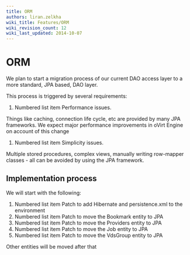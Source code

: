 ```yaml
---
title: ORM
authors: liran.zelkha
wiki_title: Features/ORM
wiki_revision_count: 12
wiki_last_updated: 2014-10-07
---
```


# ORM

We plan to start a migration process of our current DAO access layer to a more standard, JPA based, DAO layer.

This process is triggered by several requirements:

1.  Numbered list item Performance issues.

Things like caching, connection life cycle, etc are provided by many JPA frameworks. We expect major performance improvements in oVirt Engine on account of this change

1.  Numbered list item Simplicity issues.

Multiple stored procedures, complex views, manually writing row-mapper classes - all can be avoided by using the JPA framework.

## Implementation process

We will start with the following:

1.  Numbered list item Patch to add Hibernate and persistence.xml to the environment
2.  Numbered list item Patch to move the Bookmark entity to JPA
3.  Numbered list item Patch to move the Providers entity to JPA
4.  Numbered list item Patch to move the Job entity to JPA
5.  Numbered list item Patch to move the VdsGroup entity to JPA

Other entities will be moved after that
